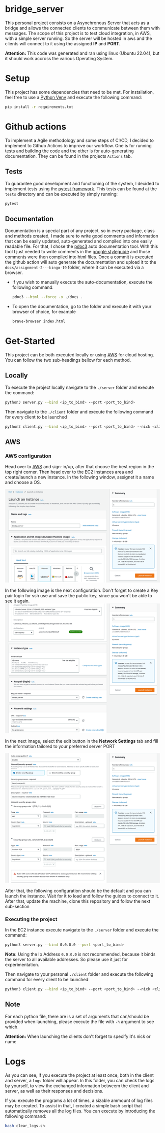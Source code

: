# bridge_server

This personal project consists on a Asynchronous Server that acts as a bridge and allows the connected clients to communicate between them with messages. 
The scope of this project is to test cloud integration, in AWS, with a simple server running. So the server will be hosted in aws and the clients will connect to it using the assigned **IP** and **PORT**.

**Attention:** This code was generated and ran using linux (Ubuntu 22.04), but it should work accross the various Operating System.

# Setup

This project has some dependencies that need to be met. For installation, feel free to use a [Python Venv](https://docs.python.org/3/library/venv.html) and execute the following command:

```bash
pip install -r requirements.txt
```

# Github actions

To implement a Agile methodology and some steps of CI/CD, I decided to implement to Github Actions to improve our workflow. One is for running tests and building the code and the other is for auto-generating documentation. They can be found in the projects `Actions` tab.

## Tests

To guarantee good development and functioning of the system, I decided to implement tests using the [pytest framework](https://docs.pytest.org/en/7.2.x/). This tests can be found at the `tests` directory and can be executed by simply running:

```bash
pytest
```

## Documentation

Documentation is a special part of any project, so in every package, class and methods created, I made sure to write good comments and information that can be easily updated, auto-generated and compiled into one easily readable file. For that, I chose the [pdoc3](https://pypi.org/project/pdoc3/) auto documentation tool. With this tool I just needed to write comments in the [google styleguide](https://google.github.io/styleguide/pyguide.html#38-comments-and-docstrings) and those comments were then compiled into html files. Once a commit is executed the github action will auto generate the documentation and upload it to the `docs/assignment-2---bingo-19` folder, where it can be executed via a browser.

* If you wish to manually execute the auto-documentation, execute the following command:
  ```bash
  pdoc3 --html --force -o ./docs .
  ```
* To open the documentation, go to the folder and execute it with your browser of choice, for example
  ```bash
  brave-browser index.html
  ```

# Get-Started

This project can be both executed locally or using [AWS](https://aws.amazon.com/) for cloud hosting. You can follow the two sub-headings bellow for each method.

## Locally

To execute the project locally navigate to the `./server` folder and execute the command:

```bash
python3 server.py --bind <ip_to_bind> --port <port_to_bind>
```

Then navigate to the `./client` folder and execute the following command for every client to be launched

```bash
python3 client.py --bind <ip_to_bind> --port <port_to_bind> --nick <client_name>
```

## AWS

### AWS configuration

Head over to [AWS](https://aws.amazon.com/) and sign-in/up, after that choose the best region in the top right corner. Then head over to the EC2 instances area and create/launch a new instance.
In the following window, assignet it a name and choose a OS.

![image](./amazon_config/img_1.png)

In the following image is the next configuration. Don't forget to create a Key pair login for ssh use and save the public key, since you won't be able to see it again.
![image](./amazon_config/img_2.png)

In the next image, select the edit button in the **Network Settings** tab and fill the information tailored to your preferred server PORT

![image](./amazon_config/img_3.png)

After that, the following configuration should be the default and you can launch the instance.
Wait for it to load and follow the guides to connect to it. After that, update the machine, clone this repository and follow the next sub-section

### Executing the project

In the EC2 instance execute navigate to the `./server` folder and execute the command:

```bash
python3 server.py --bind 0.0.0.0 --port <port_to_bind>
```

**Note:** Using the Ip Address `0.0.0.0` is not recommended, because it binds the server to all available addresses. So please use it just for experimentation.

Then navigate to your personal `./client` folder and execute the following command for every client to be launched

```bash
python3 client.py --bind <ip_to_bind> --port <port_to_bind> --nick <client_name>
```

## Note

For each python file, there are is a set of arguments that can/should be provided when launching, please execute the file with `-h` argument to see which.

**Attention:** When launching the clients don't forget to specify it's nick or name

# Logs

As you can see, if you execute the project at least once, both in the client and server, a `logs` folder will appear. In this folder, you can check the logs by yourself, to view the exchanged information betweem the client and server, as well as their responses and decisions.

If you execute the programs a lot of times, a sizable ammount of log files may be created. To assist in that, I created a simple bash script that automatically removes all the log files. You can execute by introducing the following command:

```bash
bash clear_logs.sh
```

